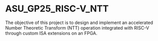 # ASU_GP25_RISC-V_NTT
The objective of this project is to design and implement an accelerated Number Theoretic Transform (NTT) operation integrated with RISC-V through custom ISA extensions on an FPGA.
